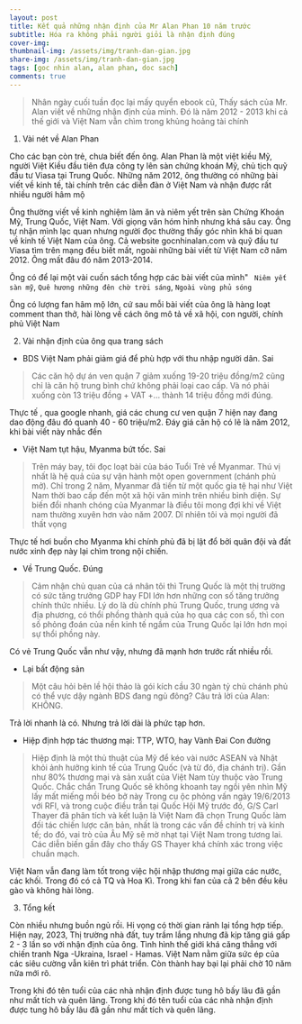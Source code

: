 ```yaml
---
layout: post
title: Kết quả những nhận định của Mr Alan Phan 10 năm trước 
subtitle: Hóa ra không phải người giỏi là nhận định đúng
cover-img: 
thumbnail-img: /assets/img/tranh-dan-gian.jpg
share-img: /assets/img/tranh-dan-gian.jpg
tags: [goc nhin alan, alan phan, doc sach]
comments: true
---
```


> Nhân ngày cuối tuần đọc lại mấy quyển ebook cũ, Thấy sách của Mr. Alan viết về những nhận định của mình. Đó là năm 2012 - 2013 khi cả thế giới và Việt Nam vẫn chìm trong khủng hoảng tài chính
>
1. Vài nét về Alan Phan

Cho các bạn còn trẻ, chưa biết đến ông. Alan Phan là một việt kiều Mỹ, người Việt Kiều đầu tiên đưa công ty lên sàn chứng khoán Mỹ, chủ tịch quỹ đầu tư Viasa tại Trung Quốc. Những năm 2012, ông thường có những bài viết về kinh tế, tài chính trên các diễn đàn ở Việt Nam và nhận được rất nhiều người hâm mộ

Ông thường viết về kinh nghiệm làm ăn và niêm yết trên sàn Chứng Khoán Mỹ, Trung Quốc, Việt Nam. Với giọng văn hóm hỉnh nhưng khá sâu cay. Ông tự nhận mình lạc quan nhưng người đọc thường thấy góc nhìn khá bi quan về kinh tế Việt Nam của ông. Cả website gocnhinalan.com và quỹ đầu tư Viasa tìm trên mạng đều biết mất, ngoài những bài viết từ Việt Nam cỡ năm 2012. Ông mất đâu đó năm 2013-2014. 

Ông có để lại một vài cuốn sách tổng hợp các bài viết của mình" ` Niêm yết sàn mỹ`, `Quê hương những đên chờ trời sáng`, `Ngoài vùng phủ sóng`

Ông có lượng fan hâm mộ lớn, cứ sau mỗi bài viết của ông là hàng loạt comment than thở, hài lòng về cách ông mô tả về xã hội, con người, chính phủ Việt Nam

2. Vài nhận định của ông qua trang sách

- BDS Việt Nam phải giảm giá để phù hợp với thu nhập người dân. Sai

> Các căn hộ dự án ven quận 7 giảm xuống 19-20 triệu đồng/m2 cũng chỉ là căn hộ trung bình chứ không phải loại cao cấp. Và nó phải xuống còn 13 triệu đồng + VAT +… thành 14 triệu đồng mới đúng.

Thực tế , qua google nhanh, giá các chung cư ven quận 7 hiện nay đang dao động đâu đó quanh 40 - 60 triệu/m2. Đáy giá căn hộ có lẽ là năm 2012, khi bài viết này nhắc đến

- Việt Nam tụt hậu, Myanma bứt tốc. Sai

> Trên máy bay, tôi đọc loạt bài của báo Tuổi Trẻ về Myanmar. Thú vị nhất là hệ quả của sự vận hành một open government (chánh phủ mở). Chỉ trong 2 năm, Myanmar đã tiến từ một quốc gia tệ hại như Việt Nam thời bao cấp đến một xã hội văn minh trên nhiều bình diện. Sự biến đổi nhanh chóng của Myanmar là điều tôi mong đợi khi về Việt nam thường xuyên hơn vào năm 2007. Dĩ nhiên tôi và mọi người đã thất vọng

Thực tế hơi buồn cho Myanma khi chính phủ đã bị lật đổ bởi quân đội và đất nước xinh đẹp này lại chìm trong nội chiến.

- Về Trung Quốc. Đúng

> Cảm nhận chủ quan của cá nhân tôi thì Trung Quốc là một thị trường có sức tăng trưởng GDP hay FDI lớn hơn những con số tăng trưởng chính thức nhiều. Lý do là dù chính phủ Trung Quốc, trung ương và địa phương, có thổi phồng thành quả của họ qua các con số, thì con số phỏng đoán của nền kinh tế ngầm của Trung Quốc lại lớn hơn mọi sự thổi phồng này.
>
Có vẻ Trung Quốc vẫn như vậy, nhưng đã mạnh hơn trước rất nhiều rồi. 

- Lại bất động sản
> Một câu hỏi bên lề hội thảo là gói kích cầu 30 ngàn tỷ chủ chánh phủ có thể vực dậy ngành BDS đang ngủ đông? Câu trả lời của Alan: KHÔNG.
>
Trả lời nhanh là có. Nhưng trả lời dài là phức tạp hơn.

- Hiệp định hợp tác thương mại: TTP, WTO, hay Vành Đai Con đường

> Hiệp định là một thủ thuật của Mỹ để kéo vài nước ASEAN và Nhật khỏi ảnh hưởng kinh tế của Trung Quốc (và từ đó, địa chánh trị). Gần như 80% thương mại và sản xuất của Việt Nam tùy thuộc vào Trung Quốc. Chắc chắn Trung Quốc sẽ không khoanh tay ngồi yên nhìn Mỹ lấy mất miếng mồi béo bở này
> Trong cu ộc phỏng vấn ngày 19/6/2013 với RFI, và trong cuộc điều trần tại Quốc Hội Mỹ trước đó, G/S Carl Thayer đã phân tích và kết luận là Việt Nam đã chọn Trung Quốc làm đối tác chiến lược căn bản, nhất là trong các vấn đề chính trị và kinh tế; do đó, vai trò của Âu Mỹ sẽ mờ nhạt tại Việt Nam trong tương lai. Các diễn biến gần đây cho thấy GS Thayer khá chính xác trong việc chuần mạch.
>
> 
Việt Nam vẫn đang làm tốt trong việc hội nhập thương mại giữa các nước, các khối. Trong đó có cả TQ và Hoa Kì. Trong khi fan của cả 2 bên đều kêu gào và không hài lòng. 

3. Tổng kết

Còn nhiều nhưng buồn ngủ rồi. Hi vọng có thời gian rảnh lại tổng hợp tiếp. Hiện nay, 2023, Thị trường nhà đất, tuy trầm lắng nhưng đã kịp tăng giá gấp 2 - 3 lần so với nhận định của ông. Tình hình thế giới khá căng thẳng với chiến tranh Nga -Ukraina, Israel - Hamas. Việt Nam nằm giữa sức ép của các siêu cường vẫn kiên trì phát triển. Còn thành hay bại lại phải chờ 10 năm nữa mới rõ. 

Trong khi đó tên tuổi của các nhà nhận định được tung hô bấy lâu đã gần như mất tích và quên lãng. 
Trong khi đó tên tuổi của các nhà nhận định được tung hô bấy lâu đã gần như mất tích và quên lãng. 

